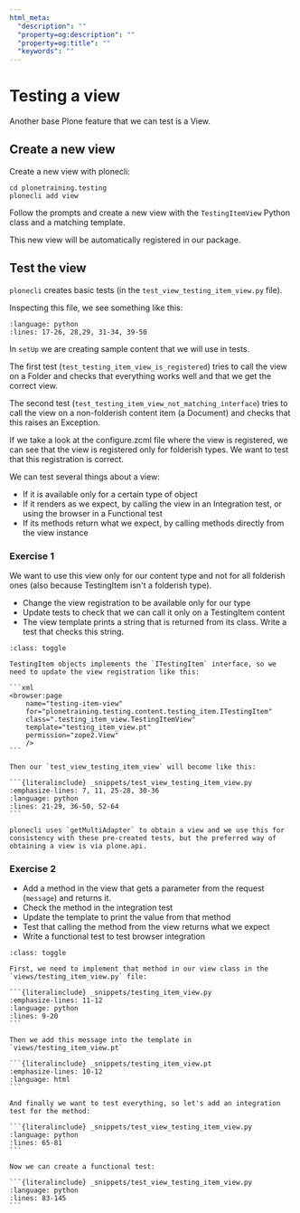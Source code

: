 ```yaml
---
html_meta:
  "description": ""
  "property=og:description": ""
  "property=og:title": ""
  "keywords": ""
---
```


# Testing a view

Another base Plone feature that we can test is a View.

## Create a new view

Create a new view with plonecli:

```shell
cd plonetraining.testing
plonecli add view
```

Follow the prompts and create a new view with the `TestingItemView` Python class and a matching template.

This new view will be automatically registered in our package.

## Test the view

`plonecli` creates basic tests (in the `test_view_testing_item_view.py` file).

Inspecting this file, we see something like this:

```{literalinclude} _snippets/test_view_testing_item_view.py
:language: python
:lines: 17-26, 28,29, 31-34, 39-50
```

In `setUp` we are creating sample content that we will use in tests.

The first test (`test_testing_item_view_is_registered`) tries to call the view on a Folder and checks that everything works well and that we get the correct view.

The second test (`test_testing_item_view_not_matching_interface`) tries to call the view on a non-folderish content item (a Document) and checks that this raises an Exception.

If we take a look at the configure.zcml file where the view is registered, we can see that the view is registered only for folderish types. We want to test that this registration is correct.

We can test several things about a view:

- If it is available only for a certain type of object
- If it renders as we expect, by calling the view in an Integration test, or using the browser in a Functional test
- If its methods return what we expect, by calling methods directly from the view instance

### Exercise 1

We want to use this view only for our content type and not for all folderish ones (also because TestingItem isn't a folderish type).

- Change the view registration to be available only for our type
- Update tests to check that we can call it only on a TestingItem content
- The view template prints a string that is returned from its class. Write a test that checks this string.

````{admonition} Solution
:class: toggle

TestingItem objects implements the `ITestingItem` interface, so we need to update the view registration like this:

```xml
<browser:page
    name="testing-item-view"
    for="plonetraining.testing.content.testing_item.ITestingItem"
    class=".testing_item_view.TestingItemView"
    template="testing_item_view.pt"
    permission="zope2.View"
    />
```

Then our `test_view_testing_item_view` will become like this:

```{literalinclude} _snippets/test_view_testing_item_view.py
:emphasize-lines: 7, 11, 25-28, 30-36
:language: python
:lines: 21-29, 36-50, 52-64
```
````

```{note}
plonecli uses `getMultiAdapter` to obtain a view and we use this for consistency with these pre-created tests, but the preferred way of obtaining a view is via plone.api.
```

### Exercise 2

- Add a method in the view that gets a parameter from the request (`message`) and returns it.
- Check the method in the integration test
- Update the template to print the value from that method
- Test that calling the method from the view returns what we expect
- Write a functional test to test browser integration

````{admonition} Solution
:class: toggle

First, we need to implement that method in our view class in the `views/testing_item_view.py` file:

```{literalinclude} _snippets/testing_item_view.py
:emphasize-lines: 11-12
:language: python
:lines: 9-20
```

Then we add this message into the template in `views/testing_item_view.pt`

```{literalinclude} _snippets/testing_item_view.pt
:emphasize-lines: 10-12
:language: html
```

And finally we want to test everything, so let's add an integration test for the method:

```{literalinclude} _snippets/test_view_testing_item_view.py
:language: python
:lines: 65-81
```

Now we can create a functional test:

```{literalinclude} _snippets/test_view_testing_item_view.py
:language: python
:lines: 83-145
```
````
